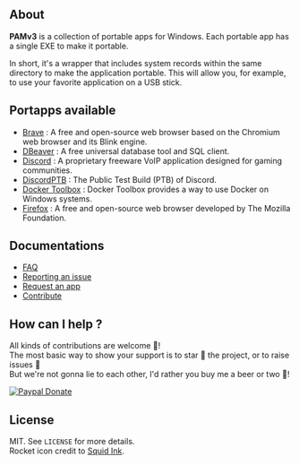 
## About

**PAMv3** is a collection of portable apps for Windows. Each portable app has a single EXE to make it portable.<br />

In short, it's a wrapper that includes system records within the same directory to make the application portable. This will allow you, for example, to use your favorite application on a USB stick.

## Portapps available

* [Brave](https://portapps.io/app/brave-portable/) : A free and open-source web browser based on the Chromium web browser and its Blink engine.
* [DBeaver](https://portapps.io/app/dbeaver-portable/) : A free universal database tool and SQL client.
* [Discord](https://portapps.io/app/discord-portable/) : A proprietary freeware VoIP application designed for gaming communities.
* [DiscordPTB](https://portapps.io/app/discord-ptb-portable/) : The Public Test Build (PTB) of Discord.
* [Docker Toolbox](https://portapps.io/app/docker-toolbox-portable/) : Docker Toolbox provides a way to use Docker on Windows systems.
* [Firefox](https://portapps.io/app/firefox-portable/) : A free and open-source web browser developed by The Mozilla Foundation.

## Documentations

* [FAQ](https://portapps.io/doc/faq/)
* [Reporting an issue](https://portapps.io/doc/reporting-issue/)
* [Request an app](https://portapps.io/doc/request-app/)
* [Contribute](https://portapps.io/doc/contribute/)

## How can I help ?

All kinds of contributions are welcome :raised_hands:!<br />
The most basic way to show your support is to star :star2: the project, or to raise issues :speech_balloon:<br />
But we're not gonna lie to each other, I'd rather you buy me a beer or two :beers:!

[![Paypal Donate](https://portapps.io/img/paypal-donate.png)](https://www.paypal.com/cgi-bin/webscr?cmd=_s-xclick&hosted_button_id=WQD7AQGPDEPSG)

## License

MIT. See `LICENSE` for more details.<br />
Rocket icon credit to [Squid Ink](http://thesquid.ink).

